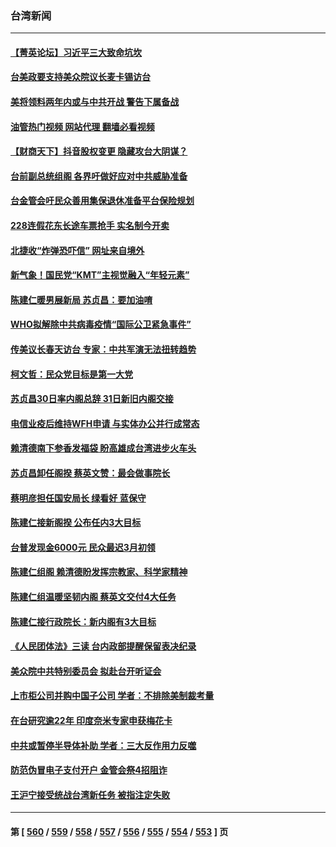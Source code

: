 ### 台湾新闻
---
#### [【菁英论坛】习近平三大致命坑坎](../../pages/ncid1349361/n13917433.md?01291245) 
#### [台美政要支持美众院议长麦卡锡访台](../../pages/ncid1349361/n13917168.md?01291245) 
#### [美将领料两年内或与中共开战 警告下属备战](../../pages/ncid1349361/n13917109.md?01291245) 
#### [油管热门视频 网站代理 翻墙必看视频](http://138.2.39.72:81/youtube.html?epic-marker?01291245)
#### [【财商天下】抖音股权变更 隐藏攻台大阴谋？](../../pages/ncid1349361/n13916852.md?01291245) 
#### [台前副总统组阁 各界吁做好应对中共威胁准备](../../pages/ncid1349361/n13916413.md?01291245) 
#### [台金管会吁民众善用集保退休准备平台保险规划](../../pages/ncid1349361/n13916776.md?01291245) 
#### [228连假花东长途车票抢手 实名制今开卖](../../pages/ncid1349361/n13916763.md?01291245) 
#### [北捷收“炸弹恐吓信” 网址来自境外](../../pages/ncid1349361/n13916759.md?01291245) 
#### [新气象！国民党“KMT”主视觉融入“年轻元素”](../../pages/ncid1349361/n13916719.md?01291245) 
#### [陈建仁暖男展新局 苏贞昌：要加油唷](../../pages/ncid1349361/n13916723.md?01291245) 
#### [WHO拟解除中共病毒疫情“国际公卫紧急事件”](../../pages/ncid1349361/n13916718.md?01291245) 
#### [传美议长春天访台 专家：中共军演无法扭转趋势](../../pages/ncid1349361/n13916721.md?01291245) 
#### [柯文哲：民众党目标是第一大党](../../pages/ncid1349361/n13916725.md?01291245) 
#### [苏贞昌30日率内阁总辞 31日新旧内阁交接](../../pages/ncid1349361/n13916724.md?01291245) 
#### [电信业疫后维持WFH申请 与实体办公并行成常态](../../pages/ncid1349361/n13916727.md?01291245) 
#### [赖清德南下参香发福袋 盼高雄成台湾进步火车头](../../pages/ncid1349361/n13916728.md?01291245) 
#### [苏贞昌卸任阁揆 蔡英文赞：最会做事院长](../../pages/ncid1349361/n13916730.md?01291245) 
#### [蔡明彦担任国安局长 绿看好 蓝保守](../../pages/ncid1349361/n13916696.md?01291245) 
#### [陈建仁接新阁揆 公布任内3大目标](../../pages/ncid1349361/n13916699.md?01291245) 
#### [台普发现金6000元 民众最迟3月初领](../../pages/ncid1349361/n13916714.md?01291245) 
#### [陈建仁组阁  赖清德盼发挥宗教家、科学家精神](../../pages/ncid1349361/n13916702.md?01291245) 
#### [陈建仁组温暖坚韧内阁 蔡英文交付4大任务](../../pages/ncid1349361/n13916662.md?01291245) 
#### [陈建仁接行政院长：新内阁有3大目标](../../pages/ncid1349361/n13916421.md?01291245) 
#### [《人民团体法》三读 台内政部提醒保留表决纪录](../../pages/ncid1349361/n13916021.md?01291245) 
#### [美众院中共特别委员会 拟赴台开听证会](../../pages/ncid1349361/n13915979.md?01291245) 
#### [上市柜公司并购中国子公司 学者：不排除美制裁考量](../../pages/ncid1349361/n13916103.md?01291245) 
#### [在台研究逾22年 印度奈米专家申获梅花卡](../../pages/ncid1349361/n13916120.md?01291245) 
#### [中共或暂停半导体补助 学者：三大反作用力反噬](../../pages/ncid1349361/n13916076.md?01291245) 
#### [防范伪冒电子支付开户 金管会祭4招阻诈](../../pages/ncid1349361/n13916078.md?01291245) 
#### [王沪宁接受统战台湾新任务 被指注定失败](../../pages/ncid1349361/n13916244.md?01291245) 

---
#### 第 [ [560](./560.md?01291245) / [559](./559.md?01291245) / [558](./558.md?01291245) / [557](./557.md?01291245) / [556](./556.md?01291245) / [555](./555.md?01291245) / [554](./554.md?01291245) / [553](./553.md?01291245) ] 页
